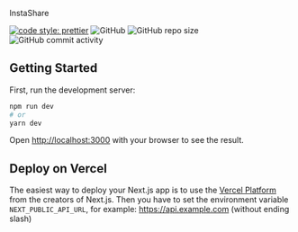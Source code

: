 InstaShare

[![code style: prettier](https://img.shields.io/badge/code_style-prettier-ff69b4.svg)](https://github.com/prettier/prettier)
![GitHub](https://img.shields.io/github/license/ragnarok22/instashare)
![GitHub repo size](https://img.shields.io/github/repo-size/ragnarok22/instashare)
![GitHub commit activity](https://img.shields.io/github/commit-activity/w/ragnarok22/instashare)

## Getting Started

First, run the development server:

```bash
npm run dev
# or
yarn dev
```

Open [http://localhost:3000](http://localhost:3000) with your browser to see the result.

## Deploy on Vercel

The easiest way to deploy your Next.js app is to use the [Vercel Platform](https://vercel.com/new?utm_medium=default-template&filter=next.js&utm_source=create-next-app&utm_campaign=create-next-app-readme) from the creators of Next.js.
Then you have to set the environment variable `NEXT_PUBLIC_API_URL`, for example: https://api.example.com (without ending slash)
